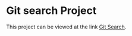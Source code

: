 # Git search Project

This project can be viewed at the link [Git Search](https://evanstcom.github.io/git/).
